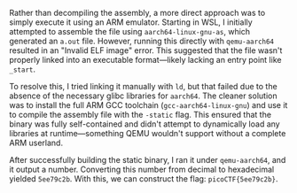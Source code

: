  Rather than decompiling the assembly, a more direct approach was to simply execute it using an ARM emulator. Starting in WSL, I initially attempted to assemble the file using `aarch64-linux-gnu-as`, which generated an `a.out` file. However, running this directly with `qemu-aarch64` resulted in an "Invalid ELF image" error. This suggested that the file wasn't properly linked into an executable format—likely lacking an entry point like `_start`.

To resolve this, I tried linking it manually with `ld`, but that failed due to the absence of the necessary glibc libraries for `aarch64`. The cleaner solution was to install the full ARM GCC toolchain (`gcc-aarch64-linux-gnu`) and use it to compile the assembly file with the `-static` flag. This ensured that the binary was fully self-contained and didn't attempt to dynamically load any libraries at runtime—something QEMU wouldn't support without a complete ARM userland.

After successfully building the static binary, I ran it under `qemu-aarch64`, and it output a number. Converting this number from decimal to hexadecimal yielded `5ee79c2b`. With this, we can construct the flag: `picoCTF{5ee79c2b}`.


